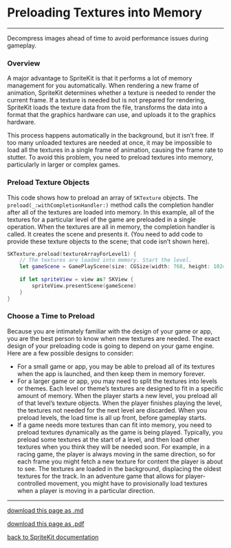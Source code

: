 # Preloading Textures into Memory

-----------------------

Decompress images ahead of time to avoid performance issues during gameplay.

### Overview

A major advantage to SpriteKit is that it performs a lot of memory management for you automatically. When rendering a new frame of animation, SpriteKit determines whether a texture is needed to render the current frame. If a texture is needed but is not prepared for rendering, SpriteKit loads the texture data from the file, transforms the data into a format that the graphics hardware can use, and uploads it to the graphics hardware.

This process happens automatically in the background, but it isn’t free. If too many unloaded textures are needed at once, it may be impossible to load all the textures in a single frame of animation, causing the frame rate to stutter. To avoid this problem, you need to preload textures into memory, particularly in larger or complex games.

### Preload Texture Objects

This code shows how to preload an array of `SKTexture` objects. The `preload(_:withCompletionHandler:)` method calls the completion handler after all of the textures are loaded into memory. In this example, all of the textures for a particular level of the game are preloaded in a single operation. When the textures are all in memory, the completion handler is called. It creates the scene and presents it. (You need to add code to provide these texture objects to the scene; that code isn’t shown here).

```swift
SKTexture.preload(textureArrayForLevel1) {
    // The textures are loaded into memory. Start the level.
    let gameScene = GamePlayScene(size: CGSize(width: 768, height: 1024))
    
    if let spriteView = view as? SKView {
        spriteView.presentScene(gameScene)
    }
}
```

### Choose a Time to Preload

Because you are intimately familiar with the design of your game or app, you are the best person to know when new textures are needed. The exact design of your preloading code is going to depend on your game engine. Here are a few possible designs to consider:

- For a small game or app, you may be able to preload all of its textures when the app is launched, and then keep them in memory forever.
- For a larger game or app, you may need to split the textures into levels or themes. Each level or theme’s textures are designed to fit in a specific amount of memory. When the player starts a new level, you preload all of that level’s texture objects. When the player finishes playing the level, the textures not needed for the next level are discarded. When you preload levels, the load time is all up front, before gameplay starts.
- If a game needs more textures than can fit into memory, you need to preload textures dynamically as the game is being played. Typically, you preload some textures at the start of a level, and then load other textures when you think they will be needed soon. For example, in a racing game, the player is always moving in the same direction, so for each frame you might fetch a new texture for content the player is about to see. The textures are loaded in the background, displacing the oldest textures for the track. In an adventure game that allows for player-controlled movement, you might have to provisionally load textures when a player is moving in a particular direction.

--------------------------

[download this page as .md](https://raw.githubusercontent.com/retrokid/retrokid.github.io/master/tech_notes/spritekit_documentation/057-sktexture-preloading-textures-into-memory.md)

[download this page as .pdf](https://github.com/retrokid/retrokid.github.io/raw/master/tech_notes/spritekit_documentation/057-sktexture-preloading-textures-into-memory.pdf)

[back to SpriteKit documentation](./spritekit-documentation)
